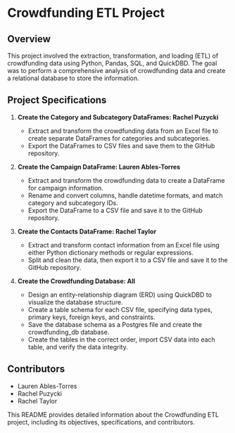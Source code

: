 # Crowdfunding ETL Project

## Overview
This project involved the extraction, transformation, and loading (ETL) of crowdfunding data using Python, Pandas, SQL, and QuickDBD. The goal was to perform a comprehensive analysis of crowdfunding data and create a relational database to store the information.

## Project Specifications
1. **Create the Category and Subcategory DataFrames: Rachel Puzycki**
   - Extract and transform the crowdfunding data from an Excel file to create separate DataFrames for categories and subcategories.
   - Export the DataFrames to CSV files and save them to the GitHub repository.

2. **Create the Campaign DataFrame: Lauren Ables-Torres**
   - Extract and transform the crowdfunding data to create a DataFrame for campaign information.
   - Rename and convert columns, handle datetime formats, and match category and subcategory IDs.
   - Export the DataFrame to a CSV file and save it to the GitHub repository.

3. **Create the Contacts DataFrame: Rachel Taylor**
   - Extract and transform contact information from an Excel file using either Python dictionary methods or regular expressions.
   - Split and clean the data, then export it to a CSV file and save it to the GitHub repository.

4. **Create the Crowdfunding Database: All**
   - Design an entity-relationship diagram (ERD) using QuickDBD to visualize the database structure.
   - Create a table schema for each CSV file, specifying data types, primary keys, foreign keys, and constraints.
   - Save the database schema as a Postgres file and create the crowdfunding_db database.
   - Create the tables in the correct order, import CSV data into each table, and verify the data integrity.

## Contributors
- Lauren Ables-Torres
- Rachel Puzycki
- Rachel Taylor

This README provides detailed information about the Crowdfunding ETL project, including its objectives, specifications, and contributors.
